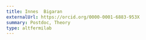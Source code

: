 ```yaml
---
title: Innes  Bigaran 
externalUrl: https://orcid.org/0000-0001-6883-953X
summary: Postdoc, Theory
type: altfermilab
---
```

